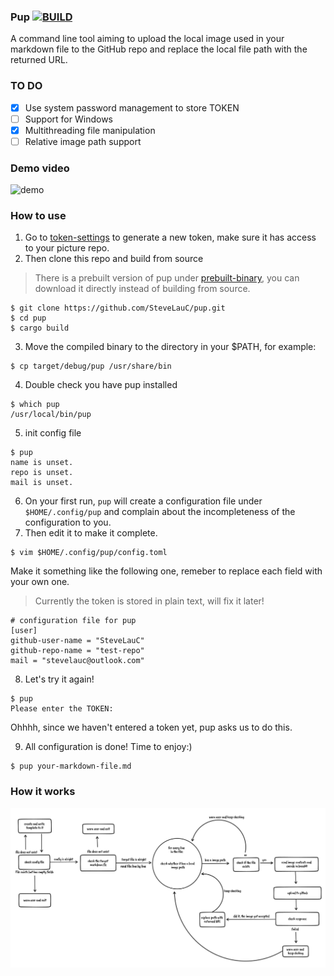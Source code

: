 ### Pup [![BUILD](https://github.com/stevelauc/pup/workflows/Rust/badge.svg)](https://github.com/stevelauc/pup/actions/workflows/build.yml)
A command line tool aiming to upload the local image used in your markdown file to
the GitHub repo and replace the local file path with the returned URL.

### TO DO
- [x] Use system password management to store TOKEN
- [ ] Support for Windows 
- [x] Multithreading file manipulation
- [ ] Relative image path support

### Demo video
![demo](https://user-images.githubusercontent.com/96880612/163778336-a2fda462-0af0-45fa-afb5-bbec48b438fa.gif)

### How to use
1. Go to [token-settings](https://github.com/settings/tokens) to generate a new
token, make sure it has access to your picture repo.
2. Then clone this repo and build from source
> There is a prebuilt version of pup under [prebuilt-binary](https://github.com/SteveLauC/pup/tree/main/prebuilt-binary), you can download it directly instead of building from source.

```shell
$ git clone https://github.com/SteveLauC/pup.git
$ cd pup
$ cargo build
```
3. Move the compiled binary to the directory in your $PATH, for example:
```shell
$ cp target/debug/pup /usr/share/bin
```
4. Double check you have pup installed
```shell
$ which pup
/usr/local/bin/pup
```
5. init config file
```shell
$ pup
name is unset.
repo is unset.
mail is unset.
```
6. On your first run, `pup` will create a configuration file under
`$HOME/.config/pup` and complain about the incompleteness of the configuration
to you.
7. Then edit it to make it complete.
```shell
$ vim $HOME/.config/pup/config.toml
```
Make it something like the following one, remeber to replace each field with
your own one.
> Currently the token is stored in plain text, will fix it later!
```
# configuration file for pup
[user]
github-user-name = "SteveLauC"
github-repo-name = "test-repo"
mail = "stevelauc@outlook.com"
```
8. Let's try it again!
```shell
$ pup
Please enter the TOKEN: 
```
Ohhhh, since we haven't entered a token yet, pup asks us to do this.

9. All configuration is done! Time to enjoy:)
```shell
$ pup your-markdown-file.md
```


### How it works
![workflow](https://github.com/SteveLauC/pic/blob/main/Page%201.png)
